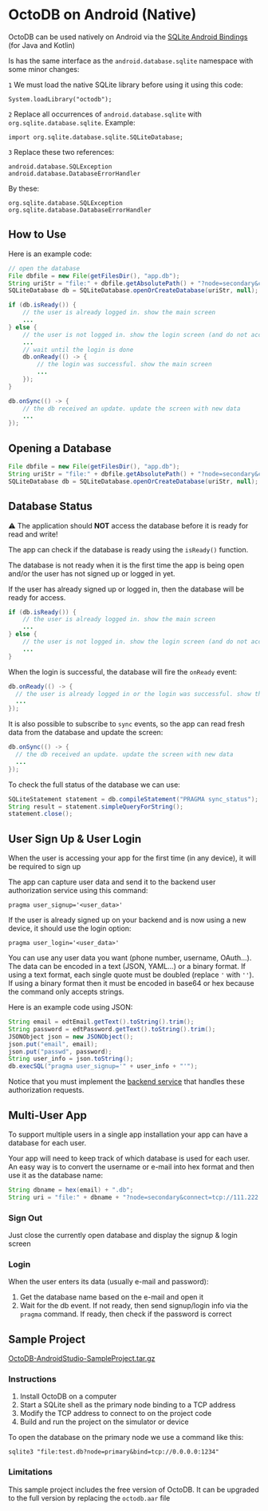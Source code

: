 OctoDB on Android (Native)
==========================

OctoDB can be used natively on Android via the [SQLite Android Bindings](https://sqlite.org/android/doc/trunk/www/index.wiki)
(for Java and Kotlin)

Is has the same interface as the `android.database.sqlite` namespace with some minor changes:

`1`  We must load the native SQLite library before using it using this code:

    System.loadLibrary("octodb");

`2`  Replace all occurrences of `android.database.sqlite` with `org.sqlite.database.sqlite`. Example:

    import org.sqlite.database.sqlite.SQLiteDatabase;

`3`  Replace these two references:

    android.database.SQLException
    android.database.DatabaseErrorHandler

By these:

    org.sqlite.database.SQLException
    org.sqlite.database.DatabaseErrorHandler


## How to Use

Here is an example code:

```java
// open the database
File dbfile = new File(getFilesDir(), "app.db");
String uriStr = "file:" + dbfile.getAbsolutePath() + "?node=secondary&connect=tcp://server:port";
SQLiteDatabase db = SQLiteDatabase.openOrCreateDatabase(uriStr, null);

if (db.isReady()) {
    // the user is already logged in. show the main screen
    ...
} else {
    // the user is not logged in. show the login screen (and do not access the database)
    ...
    // wait until the login is done
    db.onReady(() -> {
        // the login was successful. show the main screen
        ...
    });
}

db.onSync(() -> {
    // the db received an update. update the screen with new data
    ...
});
```


## Opening a Database

```java
File dbfile = new File(getFilesDir(), "app.db");
String uriStr = "file:" + dbfile.getAbsolutePath() + "?node=secondary&connect=tcp://server:port";
SQLiteDatabase db = SQLiteDatabase.openOrCreateDatabase(uriStr, null);
```


## Database Status

:warning:  The application should **NOT** access the database before it is ready for read and write!

The app can check if the database is ready using the `isReady()` function.

The database is not ready when it is the first time the app is being open and/or the user has not
signed up or logged in yet.

If the user has already signed up or logged in, then the database will be ready for access.

```java
if (db.isReady()) {
    // the user is already logged in. show the main screen
    ...
} else {
    // the user is not logged in. show the login screen (and do not access the database)
    ...
}
```

When the login is successful, the database will fire the `onReady` event:

```java
db.onReady(() -> {
  // the user is already logged in or the login was successful. show the main screen
  ...
});
```

It is also possible to subscribe to `sync` events, so the app can read fresh data from the
database and update the screen:

```java
db.onSync(() -> {
  // the db received an update. update the screen with new data
  ...
});
```

To check the full status of the database we can use:

```java
SQLiteStatement statement = db.compileStatement("PRAGMA sync_status");
String result = statement.simpleQueryForString();
statement.close();
```


## User Sign Up & User Login 

When the user is accessing your app for the first time (in any device), it will be required to sign up

The app can capture user data and send it to the backend user authorization service using this command:

```
pragma user_signup='<user_data>'
```

If the user is already signed up on your backend and is now using a new device, it should use the login option:

```
pragma user_login='<user_data>'
```

You can use any user data you want (phone number, username, OAuth...). The data can be encoded in a text (JSON, YAML...)
or a binary format. If using a text format, each single quote must be doubled (replace `'` with `''`).
If using a binary format then it must be encoded in base64 or hex because the command only accepts strings.

Here is an example code using JSON:

```java
String email = edtEmail.getText().toString().trim();
String password = edtPassword.getText().toString().trim();
JSONObject json = new JSONObject();
json.put("email", email);
json.put("passwd", password);
String user_info = json.toString();
db.execSQL("pragma user_signup='" + user_info + "'");
```

Notice that you must implement the [backend service](https://github.com/octodb/docs/blob/master/auth-service.md)
that handles these authorization requests.


## Multi-User App

To support multiple users in a single app installation your app can have a database for each user.

Your app will need to keep track of which database is used for each user.
An easy way is to convert the username or e-mail into hex format and then use it as the database name:

```java
String dbname = hex(email) + ".db";
String uri = "file:" + dbname + "?node=secondary&connect=tcp://111.222.33.44:1234";
```

### Sign Out

Just close the currently open database and display the signup & login screen

### Login

When the user enters its data (usually e-mail and password):

1. Get the database name based on the e-mail and open it
2. Wait for the db event. If not ready, then send signup/login info via the `pragma` command. If ready, then check if the password is correct


## Sample Project

[OctoDB-AndroidStudio-SampleProject.tar.gz](http://octodb.io/download/OctoDB-AndroidStudio-SampleProject.tar.gz)


### Instructions

1.  Install OctoDB on a computer
2.  Start a SQLite shell as the primary node binding to a TCP address
3.  Modify the TCP address to connect to on the project code
4.  Build and run the project on the simulator or device

To open the database on the primary node we use a command like this:

    sqlite3 "file:test.db?node=primary&bind=tcp://0.0.0.0:1234"


### Limitations

This sample project includes the free version of OctoDB. It can be upgraded to the full version by replacing the `octodb.aar` file
